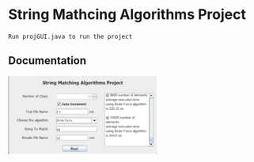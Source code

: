 # String Mathcing Algorithms Project
```
Run projGUI.java to run the project
```
## Documentation
<img src = "screenShots/img1.png" width="300">
